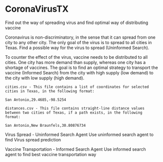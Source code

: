 # CoronaVirusTX
Find out the way of spreading virus and find optimal way of distributing vaccine


Coronavirus is non-discriminatory, in the sense that it can spread from one city to any other city. The only goal of the virus is to spread to all cities in Texas. Find a possible way for the virus to spread (Uninformed Search).

To counter the effect of the virus, vaccine needs to be distributed to all cities. One city has more demand than supply, whereas one city has a shortage of vaccines. The goal is to find an optimal strategy to transport the vaccine (Informed Search) from the city with high supply (low demand) to the city with low supply (high demand).


    cities.csv - This file contains a list of coordinates for selected cities in Texas, in the following format:

    San Antonio,29.4685,-98.5254

    distances.csv - This file contains straight-line distance values between two cities of Texas, if a path exists, in the following format:

    San Antonio,New Braunfels,30.80876734




Virus Spread - Uninformed Search Agent
  Use uninformed search agent to find Virus spread prediction
  
Vaccine Transportation - Informed Search Agent
  Use informed search agent to find best vaccine transportation way

